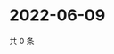 # 2022-06-09

共 0 条

<!-- BEGIN WEIBO -->
<!-- 最后更新时间 Thu Jun 09 2022 05:13:56 GMT+0800 (China Standard Time) -->

<!-- END WEIBO -->
